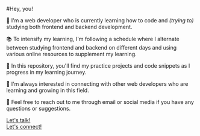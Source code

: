 #Hey, you! 

🌟 I'm a web developer who is currently learning how to code and <i> (trying to) </i> studying both frontend and backend development.

📚 To intensify my learning, I'm following a schedule where I alternate between studying frontend and backend on different days and using various online resources to supplement my learning.

🚀 In this repository, you'll find my practice projects and code snippets as I progress in my learning journey.

💬 I'm always interested in connecting with other web developers who are learning and growing in this field.

📧 Feel free to reach out to me through email or social media if you have any questions or suggestions.

<a href="mailto:h.bozaipo@gmail.com">Let's talk!</a>
<br>
<a href="https://www.linkedin.com/in/heloisabozaipo">Let's connect!</a>
